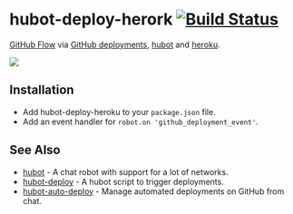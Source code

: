 # hubot-deploy-herork [![Build Status](https://travis-ci.org/atmos/hubot-deploy-heroku.png?branch=master)](https://travis-ci.org/atmos/hubot-deploy-heroku)

[GitHub Flow][1] via [GitHub deployments][2], [hubot][3] and [heroku][6].

![](https://f.cloud.github.com/assets/38/2331137/77036ef8-a444-11e3-97f6-68dab6975eeb.jpg)

## Installation

* Add hubot-deploy-heroku to your `package.json` file.
* Add an event handler for `robot.on 'github_deployment_event'`.


## See Also

* [hubot](https://github.com/github/hubot) - A chat robot with support for a lot of networks.
* [hubot-deploy](https://github.com/github/hubot-deploy) - A hubot script to trigger deployments.
* [hubot-auto-deploy](https://github.com/atmos/hubot-auto-deploy) - Manage automated deployments on GitHub from chat.

[1]: https://guides.github.com/overviews/flow/
[2]: https://developer.github.com/v3/repos/deployments/
[3]: https://hubot.github.com
[4]: https://developer.github.com/v3/activity/events/types/#deploymentevent
[5]: https://developer.github.com/v3/repos/deployments/
[6]: https://heroku.com
